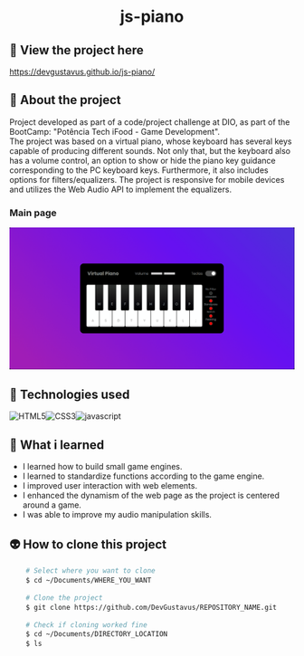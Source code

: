<h1 align="center">js-piano</h1>

## 📲 View the project here
<a href="https://devgustavus.github.io/js-piano/">https://devgustavus.github.io/js-piano/</a>

## 📖 About the project
Project developed as part of a code/project challenge at DIO, as part of the BootCamp: "Potência Tech iFood - Game Development". <br>
The project was based on a virtual piano, whose keyboard has several keys capable of producing different sounds. Not only that, but the keyboard also has a volume control, an option to show or hide the piano key guidance corresponding to the PC keyboard keys. Furthermore, it also includes options for filters/equalizers. The project is responsive for mobile devices and utilizes the Web Audio API to implement the equalizers.

### Main page
<img src="Doc/README_assets/mainPg.png">

## 🦾 Technologies used
<div style="display: flex;">
  
<img alt="HTML5" src="https://img.shields.io/badge/HTML5-E34F26?style=for-the-badge&logo=html5&logoColor=white">
<img alt="CSS3" src="https://img.shields.io/badge/CSS3-1572B6?style=for-the-badge&logo=css3&logoColor=white">
<img alt="javascript" src="https://img.shields.io/badge/JavaScript-F7DF1E?style=for-the-badge&logo=javascript&logoColor=black">

</div>

## 🤔 What i learned
- I learned how to build small game engines.
- I learned to standardize functions according to the game engine.
- I improved user interaction with web elements.
- I enhanced the dynamism of the web page as the project is centered around a game.
- I was able to improve my audio manipulation skills.

## 👽 How to clone this project

````bash
    # Select where you want to clone
    $ cd ~/Documents/WHERE_YOU_WANT
````

````bash
    # Clone the project
    $ git clone https://github.com/DevGustavus/REPOSITORY_NAME.git
````

````bash
    # Check if cloning worked fine
    $ cd ~/Documents/DIRECTORY_LOCATION
    $ ls
````
